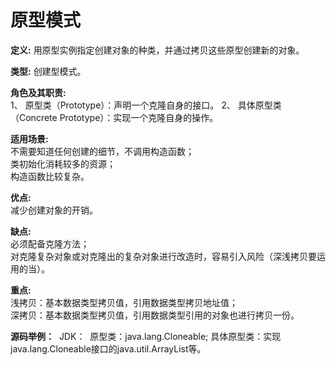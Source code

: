 # 原型模式

**定义:**  用原型实例指定创建对象的种类，并通过拷贝这些原型创建新的对象。

**类型:** 创建型模式。

**角色及其职责:**  
    1、 原型类（Prototype）：声明一个克隆自身的接口。 
    2、 具体原型类（Concrete Prototype）：实现一个克隆自身的操作。 

**适用场景:**  
    不需要知道任何创建的细节，不调用构造函数；  
    类初始化消耗较多的资源；  
    构造函数比较复杂。

**优点:**  
    减少创建对象的开销。

**缺点:**  
    必须配备克隆方法；   
    对克隆复杂对象或对克隆出的复杂对象进行改造时，容易引入风险（深浅拷贝要运用的当）。

**重点:**  
    浅拷贝：基本数据类型拷贝值，引用数据类型拷贝地址值；    
    深拷贝：基本数据类型拷贝值，引用数据类型引用的对象也进行拷贝一份。

**源码举例：**
​	JDK：
​	原型类：java.lang.Cloneable;
    具体原型类：实现java.lang.Cloneable接口的java.util.ArrayList等。